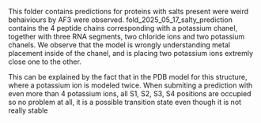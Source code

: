 This folder contains predictions for proteins with salts present were weird behaiviours by AF3 were observed.
fold_2025_05_17_salty_prediction contains the 4 peptide chains corresponding with a potassium chanel, together with three RNA segments, two chloride ions and two potassium chanels. We observe that the model is wrongly understanding metal placement inside of the chanel, and is placing two potassium ions extremly close one to the other.

This can be explained by the fact that in the PDB model for this structure, where a potassium ion is modeled twice. When submiting a prediction with even more than 4 potassium ions, all S1, S2, S3, S4 positions are occupied so no problem at all, it is a possible transition state even though it is not really stable


